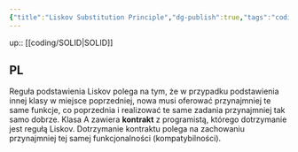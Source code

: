 ```yaml
---
{"title":"Liskov Substitution Principle","dg-publish":true,"tags":"coding/SOLID","language":"pl","permalink":"/coding/liskov-substitution-principle/","dgPassFrontmatter":true}
---
```


up:: [[coding/SOLID\|SOLID]]

## PL

Reguła podstawienia Liskov polega na tym, że w przypadku podstawienia innej klasy w miejsce poprzedniej, nowa musi oferować przynajmniej te same funkcje, co poprzednia i realizować te same zadania przynajmniej tak samo dobrze.
Klasa A zawiera **kontrakt** z programistą, którego dotrzymanie jest regułą Liskov. Dotrzymanie kontraktu polega na zachowaniu przynajmniej tej samej funkcjonalności (kompatybilności).